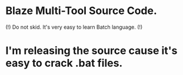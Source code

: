 # Blaze Multi-Tool Source Code.
(!) Do not skid. It's very easy to learn Batch language. (!)

# I'm releasing the source cause it's easy to crack .bat files.
